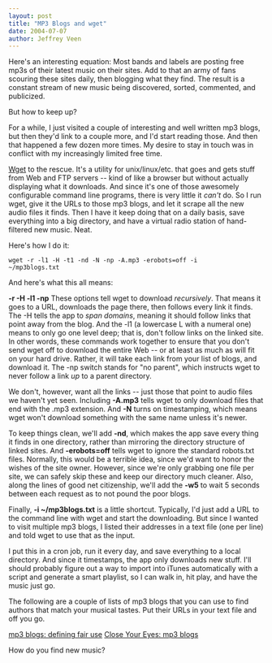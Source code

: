 ```yaml
---
layout: post
title: "MP3 Blogs and wget"
date: 2004-07-07
author: Jeffrey Veen
---
```

Here's an interesting equation: Most bands and labels are posting free mp3s of their latest music on their sites. Add to that an army of fans scouring these sites daily, then blogging what they find. The result is a constant stream of new music being discovered, sorted, commented, and publicized.

But how to keep up?

For a while, I just visited a couple of interesting and well written mp3 blogs, but then they'd link to a couple more, and I'd start reading those. And then that happened a few dozen more times. My desire to stay in touch was in conflict with my increasingly limited free time.

<a href="http://www.gnu.org/software/wget/wget.html">Wget</a> to the rescue. It's a utility for unix/linux/etc. that goes and gets stuff from Web and FTP servers -- kind of like a browser but without actually displaying what it downloads. And since it's one of those awesomely configurable command line programs, there is very little it <em>can't</em> do. So I run wget, give it the URLs to those mp3 blogs, and let it scrape all the new audio files it finds. Then I have it keep doing that on a daily basis, save everything into a big directory, and have a virtual radio station of hand-filtered new music. Neat.

Here's how I do it:

<code>wget -r -l1 -H -t1 -nd -N  -np -A.mp3 -erobots=off -i ~/mp3blogs.txt</code>

And here's what this all means:

<strong> -r -H -l1 -np</strong> These options tell wget to download <em>recursively</em>. That means it goes to a URL, downloads the page there, then follows every link it finds. The -H tells the app to <em>span domains</em>, meaning it should follow links that point away from the blog. And the -l1 (a lowercase L with a numeral one) means to only go one level deep; that is, don't follow links on the linked site. In other words, these commands work together to ensure that you don't send wget off to download the entire Web -- or at least as much as will fit on your hard drive. Rather, it will take each link from your list of blogs, and download it. The -np switch stands for "no parent", which instructs wget to never follow a link <em>up</em> to a parent directory.

We don't, however, want all the links -- just those that point to audio files we haven't yet seen. Including <strong>-A.mp3</strong> tells wget to only download files that end with the .mp3 extension. And <strong>-N</strong> turns on timestamping, which means wget won't download something with the same name unless it's newer.

To keep things clean, we'll add <strong>-nd</strong>, which makes the app save every thing it finds in one directory, rather than mirroring the directory structure of linked sites. And <strong>-erobots=off</strong> tells wget to ignore the standard robots.txt files. Normally, this would be a terrible idea, since we'd want to honor the wishes of the site owner. However, since we're only grabbing one file per site, we can safely skip these and keep our directory much cleaner. Also, along the lines of good net citizenship, we'll add the <strong>-w5</strong> to wait 5 seconds between each request as to not pound the poor blogs.

Finally, <strong>-i ~/mp3blogs.txt</strong> is a little shortcut. Typically, I'd just add a URL to the command line with wget and start the downloading. But since I wanted to visit multiple mp3 blogs, I listed their addresses in a text file (one per line) and told wget to use that as the input.

I put this in a cron job, run it every day, and save everything to a local directory. And since it timestamps, the app only downloads new stuff. I'll should probably figure out a way to import into iTunes automatically with a script and generate a smart playlist, so I can walk in, hit play, and have the music just go.

The following are a couple of lists of mp3 blogs that you can use to find authors that match your musical tastes. Put their URLs in your text file and off you go.

<a href="http://www.free-conversant.com/thom/main/2004/05/26">mp3 blogs: defining fair use</a>
<a href="http://musik.antville.org/stories/676094/">Close Your Eyes: mp3 blogs</a>

How do you find new music?
